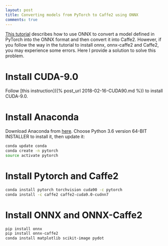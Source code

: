 ```yaml
---
layout: post
title: Converting models from PyTorch to Caffe2 using ONNX
comments: true
---
```


[This tutorial](http://pytorch.org/tutorials/advanced/super_resolution_with_caffe2.html) describes how to use ONNX to convert a model defined in PyTorch into the ONNX format and then convert it into Caffe2. However, if you follow the way in the tutorial to install onnx, onnx-caffe2 and Caffe2, you may experience some errors. Here I provide a solution to solve this problem.

# Install CUDA-9.0

Follow [this instruction]({% post_url  2018-02-16-CUDA90.md %}) to install CUDA-9.0.

# Install Anaconda

Download Anaconda from [here](https://www.continuum.io/downloads). Choose Python 3.6 version 64-BIT INSTALLER to install it, then update it:

```bash
conda update conda
conda create -n pytorch
source activate pytorch
```

# Install Pytorch and Caffe2

```bash
conda install pytorch torchvision cuda90 -c pytorch
conda install -c caffe2 caffe2-cuda9.0-cudnn7
```

# Install ONNX and ONNX-Caffe2

```bash
pip install onnx
pip install onnx-caffe2
conda install matplotlib scikit-image pydot
```
